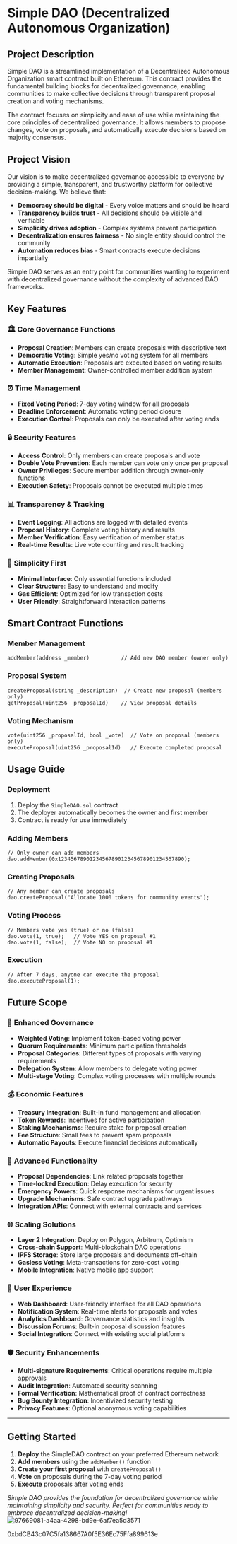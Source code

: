 # Simple DAO (Decentralized Autonomous Organization)

## Project Description

Simple DAO is a streamlined implementation of a Decentralized Autonomous Organization smart contract built on Ethereum. This contract provides the fundamental building blocks for decentralized governance, enabling communities to make collective decisions through transparent proposal creation and voting mechanisms.

The contract focuses on simplicity and ease of use while maintaining the core principles of decentralized governance. It allows members to propose changes, vote on proposals, and automatically execute decisions based on majority consensus.

## Project Vision

Our vision is to make decentralized governance accessible to everyone by providing a simple, transparent, and trustworthy platform for collective decision-making. We believe that:

- **Democracy should be digital** - Every voice matters and should be heard
- **Transparency builds trust** - All decisions should be visible and verifiable
- **Simplicity drives adoption** - Complex systems prevent participation
- **Decentralization ensures fairness** - No single entity should control the community
- **Automation reduces bias** - Smart contracts execute decisions impartially

Simple DAO serves as an entry point for communities wanting to experiment with decentralized governance without the complexity of advanced DAO frameworks.

## Key Features

### 🏛️ **Core Governance Functions**
- **Proposal Creation**: Members can create proposals with descriptive text
- **Democratic Voting**: Simple yes/no voting system for all members
- **Automatic Execution**: Proposals are executed based on voting results
- **Member Management**: Owner-controlled member addition system

### ⏰ **Time Management**
- **Fixed Voting Period**: 7-day voting window for all proposals
- **Deadline Enforcement**: Automatic voting period closure
- **Execution Control**: Proposals can only be executed after voting ends

### 🔒 **Security Features**
- **Access Control**: Only members can create proposals and vote
- **Double Vote Prevention**: Each member can vote only once per proposal
- **Owner Privileges**: Secure member addition through owner-only functions
- **Execution Safety**: Proposals cannot be executed multiple times

### 📊 **Transparency & Tracking**
- **Event Logging**: All actions are logged with detailed events
- **Proposal History**: Complete voting history and results
- **Member Verification**: Easy verification of member status
- **Real-time Results**: Live vote counting and result tracking

### 🎯 **Simplicity First**
- **Minimal Interface**: Only essential functions included
- **Clear Structure**: Easy to understand and modify
- **Gas Efficient**: Optimized for low transaction costs
- **User Friendly**: Straightforward interaction patterns

## Smart Contract Functions

### **Member Management**
```solidity
addMember(address _member)          // Add new DAO member (owner only)
```

### **Proposal System**
```solidity
createProposal(string _description)  // Create new proposal (members only)
getProposal(uint256 _proposalId)    // View proposal details
```

### **Voting Mechanism**
```solidity
vote(uint256 _proposalId, bool _vote)  // Vote on proposal (members only)
executeProposal(uint256 _proposalId)   // Execute completed proposal
```

## Usage Guide

### **Deployment**
1. Deploy the `SimpleDAO.sol` contract
2. The deployer automatically becomes the owner and first member
3. Contract is ready for use immediately

### **Adding Members**
```solidity
// Only owner can add members
dao.addMember(0x1234567890123456789012345678901234567890);
```

### **Creating Proposals**
```solidity
// Any member can create proposals
dao.createProposal("Allocate 1000 tokens for community events");
```

### **Voting Process**
```solidity
// Members vote yes (true) or no (false)
dao.vote(1, true);   // Vote YES on proposal #1
dao.vote(1, false);  // Vote NO on proposal #1
```

### **Execution**
```solidity
// After 7 days, anyone can execute the proposal
dao.executeProposal(1);
```

## Future Scope

### 🚀 **Enhanced Governance**
- **Weighted Voting**: Implement token-based voting power
- **Quorum Requirements**: Minimum participation thresholds
- **Proposal Categories**: Different types of proposals with varying requirements
- **Delegation System**: Allow members to delegate voting power
- **Multi-stage Voting**: Complex voting processes with multiple rounds

### 💰 **Economic Features**
- **Treasury Integration**: Built-in fund management and allocation
- **Token Rewards**: Incentives for active participation
- **Staking Mechanisms**: Require stake for proposal creation
- **Fee Structure**: Small fees to prevent spam proposals
- **Automatic Payouts**: Execute financial decisions automatically

### 🔧 **Advanced Functionality**
- **Proposal Dependencies**: Link related proposals together
- **Time-locked Execution**: Delay execution for security
- **Emergency Powers**: Quick response mechanisms for urgent issues
- **Upgrade Mechanisms**: Safe contract upgrade pathways
- **Integration APIs**: Connect with external contracts and services

### 🌐 **Scaling Solutions**
- **Layer 2 Integration**: Deploy on Polygon, Arbitrum, Optimism
- **Cross-chain Support**: Multi-blockchain DAO operations
- **IPFS Storage**: Store large proposals and documents off-chain
- **Gasless Voting**: Meta-transactions for zero-cost voting
- **Mobile Integration**: Native mobile app support

### 👥 **User Experience**
- **Web Dashboard**: User-friendly interface for all DAO operations
- **Notification System**: Real-time alerts for proposals and votes
- **Analytics Dashboard**: Governance statistics and insights
- **Discussion Forums**: Built-in proposal discussion features
- **Social Integration**: Connect with existing social platforms

### 🛡️ **Security Enhancements**
- **Multi-signature Requirements**: Critical operations require multiple approvals
- **Audit Integration**: Automated security scanning
- **Formal Verification**: Mathematical proof of contract correctness
- **Bug Bounty Integration**: Incentivized security testing
- **Privacy Features**: Optional anonymous voting capabilities

---

## Getting Started

1. **Deploy** the SimpleDAO contract on your preferred Ethereum network
2. **Add members** using the `addMember()` function
3. **Create your first proposal** with `createProposal()`
4. **Vote** on proposals during the 7-day voting period
5. **Execute** proposals after voting ends

*Simple DAO provides the foundation for decentralized governance while maintaining simplicity and security. Perfect for communities ready to embrace decentralized decision-making!*
![97669081-a4aa-4298-bd9e-6af7ea5d3571](https://github.com/user-attachments/assets/9033653f-b948-4ba1-801b-8e406fa964bf)

0xbdCB43c07C5fa138667A0f5E36Ec75Ffa899613e
